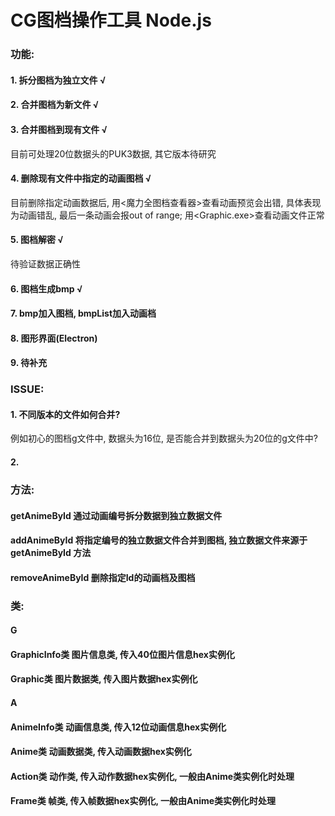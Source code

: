 # CG图档操作工具 Node.js

### 功能:
#### 1. 拆分图档为独立文件 √
#### 2. 合并图档为新文件  √
#### 3. 合并图档到现有文件  √
目前可处理20位数据头的PUK3数据, 其它版本待研究
#### 4. 删除现有文件中指定的动画图档  √
目前删除指定动画数据后, 用<魔力全图档查看器>查看动画预览会出错, 具体表现为动画错乱, 最后一条动画会报out of range;   用<Graphic.exe>查看动画文件正常 
#### 5. 图档解密  √
待验证数据正确性
#### 6. 图档生成bmp  √
#### 7. bmp加入图档, bmpList加入动画档
#### 8. 图形界面(Electron)
#### 9. 待补充

### ISSUE:
#### 1. 不同版本的文件如何合并? 
例如初心的图档g文件中, 数据头为16位, 是否能合并到数据头为20位的g文件中?
#### 2. 

### 方法:
#### getAnimeById 通过动画编号拆分数据到独立数据文件
#### addAnimeById 将指定编号的独立数据文件合并到图档, 独立数据文件来源于 getAnimeById 方法
#### removeAnimeById 删除指定Id的动画档及图档
#### 

### 类:
#### G
#### GraphicInfo类 图片信息类, 传入40位图片信息hex实例化
#### Graphic类 图片数据类, 传入图片数据hex实例化
#### A
#### AnimeInfo类 动画信息类, 传入12位动画信息hex实例化
#### Anime类 动画数据类, 传入动画数据hex实例化
#### Action类 动作类, 传入动作数据hex实例化, 一般由Anime类实例化时处理
#### Frame类 帧类, 传入帧数据hex实例化, 一般由Anime类实例化时处理 